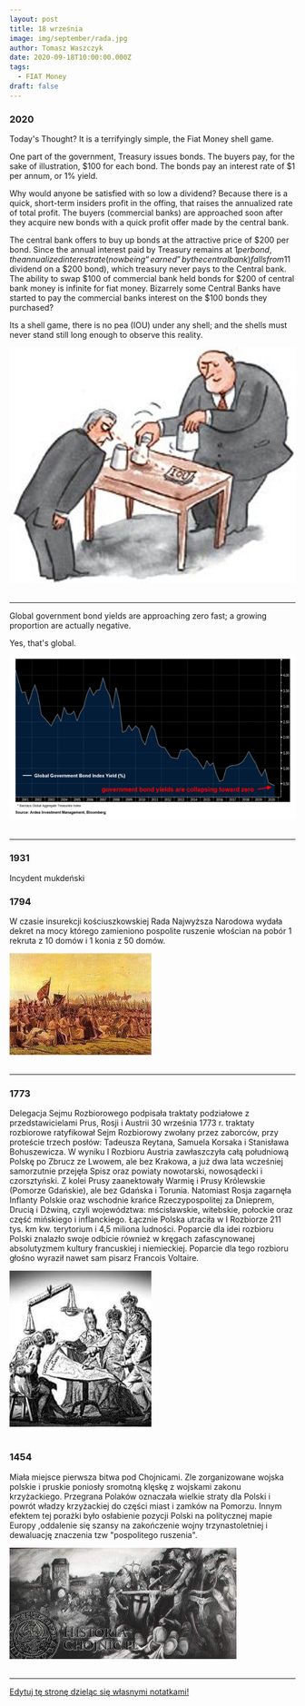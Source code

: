```yaml
---
layout: post
title: 18 września
image: img/september/rada.jpg
author: Tomasz Waszczyk
date: 2020-09-18T10:00:00.000Z
tags:
  - FIAT Money
draft: false
---
```


### 2020

Today's Thought?
It is a terrifyingly simple, the Fiat Money shell game.

One part of the government, Treasury issues bonds. The buyers pay, for the sake of illustration, $100 for each bond. The bonds pay an interest rate of $1 per annum, or 1% yield.

Why would anyone be satisfied with so low a dividend? Because there is a quick, short-term insiders profit in the offing, that raises the annualized rate of total profit. The buyers (commercial banks) are approached soon after they acquire new bonds with a quick profit offer made by the central bank.

The central bank offers to buy up bonds at the attractive price of $200 per bond. Since the annual interest paid by Treasury remains at $1 per bond, the annualized interest rate (now being “earned” by the central bank) falls from 1% (one dollar on a hundred) to one-half of 1% ($1 dividend on a $200 bond), which treasury never pays to the Central bank. The ability to swap $100 of commercial bank held bonds for $200 of central bank money is infinite for fiat money.
Bizarrely some Central Banks have started to pay the commercial banks interest on the $100 bonds they purchased?

Its a shell game, there is no pea (IOU) under any shell; and the shells must never stand still long enough to observe this reality.

<img src="./img/september/game.jpeg"><br><br>

---

Global government bond yields are approaching zero fast; a growing proportion are actually negative. 

Yes, that's global.

<img src="./img/september/globalyield.png"><br><br>

---

<!-- Główne kultury świata to kultura zachodnia (amerykańska i europejska), afrykańska, latynoamerykańska, arabska i azjatycka. Każda z tych kultur posiada swoje nieodłączne cechy, które razem wzięte tworzą niepowtarzalne połączenie wyróżniające kultury spośród innych. Te wyróżniające je cechy to:

Indywidualizm - jest charakterystyczny dla kultur zachodnich. Wywodzi się on jeszcze z tradycji protestanckiej, w której człowiek jest z góry przeznaczony do osiągania sukcesów jako jednostka. Najważniejsze wartości indywidualistyczne to wolność rozwoju unikalnej osobowości, wolność przedsięwzięć i wyrażania siebie. Pozycja jest zdobywana, a nie dziedziczona, prawa i obowiązki są stanowione przez prawo, ale mogą być kwestionowane.
Kultury indywidualistyczne to kraje:
Ameryki Północnej, Europy Północnej i Zachodniej, Australii i Nowej Zelandii, Izraela

Kolektywizm z kolei skupia się na zbiorowości (rodzina, klan, kasta, grupa społeczna, społeczeństwo). Motywem przewodnim działania jednostki jest dobro zbiorowości, jednostka zaś korzysta z praw pod warunkiem, że są zgodne z prawami zbiorowości. Miejsce państwa i prawa nie jest jasne. Decyzje są podejmowane przez przywódców w oparciu o ich osobiste cele. Kolektywizm odznacza się unikaniem konfrontacji, zachowaniem harmonii w grupie, niekwestionowaną władzą osób starszych.
Kultury kolektywistyczne to kraje:
Afryka, Azja, Bliski Wschód, Oceania

Kultury wysokiego kontekstu porozumiewają się w sposób aluzyjny, posługują się raczej sygnałami niewerbalnymi oraz wskazówkami myśli. Komunikacja opiera się na uważnym dobieraniu i ważeniu słów, bezpośredniość oraz wyrażanie przeciwnej opinii są niemile widziane. Polegają bardziej na intuicji i zaufaniu niż na faktach i statystykach. Dla ludzi z kultur niskiego kontekstu osoby reprezentujące kulturę wysokiego kontekstu mogą być uważane za podejrzliwe, nieszczere i przebiegłe.
Należą do nich:
Kraje azjatyckie, arabskie i śródziemnomorskie

Kultura niskiego kontekstu charakteryzuje się bardzo bezpośrednią i otwartą komunikacją. Unika się niepotrzebnych rytuałów, „owijania w bawełnę”, udawanych formuł oraz słownego upiększania. Niewiele uwagi poświęca się językowi ciała. Ważne jest też silne przywiązanie do czasu oraz oddzielanie pracy od relacji międzyludzkich.
Zalicza się do nich kraje:
Ameryka Północna, kraje skandynawskie, Niemcy, Szwajcaria

Kultury monochroniczne są przywiązane do czasu. Czas odgrywa dla nich dużą rolę i liczą go w godzinach, minutach i sekundach. Zegar reguluje ich życie społeczne, rodzinne, pracę, grę, procesy produkcyjne.
Kultury monochroniczne wystepują w:
Kraje skandynawskie i inne germańskie kraje europejskie, Ameryka Północna, Japonia

Kultury polichroniczne nie przywiązują wagi do czasu, gdyż dla nich ważniejsze są relacje i tradycja. Nie widzą sensu w dokładnym liczeniu czasu, zaś jego najlepszym wyznacznikiem są dni, tygodnie, miesiące i lata. Powolność, a nie pośpiech są kardynalną zasadą. Wszystko, co ma być zrobione w końcu zostanie zrobione. Konflikty pomiędzy negocjatorami reprezentującymi obydwie kultury powstają dlatego, że partnerzy punktualni traktują swych mniej punktualnych rozmówców jako niezdyscyplinowanych, niezorganizowanych, a nawet leniwych.
Do kultur polichronicznych zaliczymy więc:
Kraje arabskie, większość krajów Afryki, Ameryki Łacińskiej, kraje Azji Południowej i Południowo-Wschodniej

Można także wyróżnić kultury propartnerskie, nastawione na relacje, które dużą uwagę przywiązują do sposobu, w jaki utrzymywane są wzajemne kontakty oraz kultury protransakcyjne, które przede wszystkim dążą do postawionych celów, są nastawione na wynik. Konflikt może polegać na tym, że przedstawiciele kultury protransakcyjnej  będą postrzegani przez negocjatorów propartnerskich jako zbyt pewni siebie, agresywni, grubiańscy.
Kultury propartnerskie znajdziemy w:
Kraje arabskie, większość krajów Afryki, Ameryki Łacińskiej i Azji
Zaś kraje protransakcyjne to:
Kraje skandynawskie i inne kraje germańskie, kraje europejskie, Ameryka Północna (USA, Kanada), Australia, Nowa Zelandia

Przywiązywanie wagi do statusu społecznego, hierarchii, władzy i okazywania szacunku jest znakiem podziału na kultury ceremonialne i nieceremonialne. Nieceremonialni nie przywiązują uwagi do konwenansów czy hierarchi, wszystkich traktują na równi z sobą. Dla kultur ceremonialnych jest to bardzo obraźliwe, gdy nie przestrzega się zasady starszeństwa lub gdy do negocjacji z nimi zostanie wysłana osoba młodsza wiekiem lub doświadczeniem zawodowym.
Nieceremonialne narody spotkamy w:
USA, Kanada, Australia, Nowa Zelandia, kraje skandynawskie, Holandia
Ceremonialne kultury to:
Pozostałe kraje europejskie, kraje basenu Morza Śródziemnego, kraje arabskie, Ameryka Łacińska

Kultury operujące dużą liczbą sygnałów niewerbalnych są określane mianem kultur ekspresyjnych, zaś kultury, które ograniczają je do minimum to kultury powściągliwe.
Ekspresyjnośc na pewno zauważymy w:
Włochy, Hiszpania, Francja, kraje afrykańskie

Kultury powściągliwe unikają kontaktu wzrokowego, zachowują o wiele większy dystans, mówią ciszej, a sama cisza nie jest dla nich krępująca. Ludzie  z tej kultury ograniczają gestykulację i mimikę oraz nie lubią być dotykani, stąd partnerzy z kultur ekspresyjnych odbierają ich często jako ludzi fałszywych, nie chcących z nimi współpracować.
Powściągliwe nacje zaś to:
Głównie kraje azjatyckie -->

### 1931

Incydent mukdeński

### 1794

W czasie insurekcji kościuszkowskiej Rada Najwyższa Narodowa wydała dekret na mocy którego zamieniono pospolite ruszenie włościan na pobór 1 rekruta z 10 domów i 1 konia z 50 domów.

<img src="./img/september/rada.jpg"><br><br>

---

### 1773

Delegacja Sejmu Rozbiorowego podpisała traktaty podziałowe z przedstawicielami Prus, Rosji i Austrii
30 września 1773 r. traktaty rozbiorowe
ratyfikował Sejm Rozbiorowy zwołany przez
zaborców, przy proteście trzech posłów:
Tadeusza Reytana, Samuela Korsaka i
Stanisława Bohuszewicza.
W wyniku I Rozbioru Austria zawłaszczyła całą
południową Polskę po Zbrucz ze Lwowem, ale
bez Krakowa, a już dwa lata wcześniej
samorzutnie przejęła Spisz oraz powiaty
nowotarski, nowosądecki i czorsztyński. Z kolei
Prusy zaanektowały Warmię i Prusy Królewskie
(Pomorze Gdańskie), ale bez Gdańska i Torunia.
Natomiast Rosja zagarnęła Inflanty Polskie oraz wschodnie krańce Rzeczypospolitej za
Dnieprem, Drucią i Dźwiną, czyli województwa:
mścisławskie, witebskie, połockie oraz część
mińskiego i inflanckiego. Łącznie Polska utraciła w I Rozbiorze 211 tys. km kw. terytorium i 4,5 miliona ludności.
Poparcie dla idei rozbioru Polski znalazło swoje odbicie również w kręgach zafascynowanej absolutyzmem kultury francuskiej i niemieckiej. Poparcie dla tego rozbioru głośno wyraził nawet sam pisarz Francois Voltaire.

<img src="./img/september/sejmrozbiorowy.jpg"><br><br>

### 1454

Miała miejsce pierwsza bitwa pod Chojnicami.
Zle zorganizowane wojska polskie i pruskie poniosły sromotną klęskę z wojskami zakonu krzyżackiego.
Przegrana Polaków oznaczała wielkie straty dla Polski i powrót władzy krzyżackiej do części miast i zamków na Pomorzu. Innym efektem tej porażki było osłabienie pozycji Polski na politycznej mapie Europy ,oddalenie się szansy na zakończenie wojny trzynastoletniej i dewaluację znaczenia tzw "pospolitego ruszenia".

<img src="./img/september/chojnice.jpg"><br><br>

---

<a href="https://github.com/TomaszWaszczyk/historia.waszczyk.com/edit/master/src/content/september-18.md" target="_blank">Edytuj tę stronę dzieląc się własnymi notatkami!</a>
